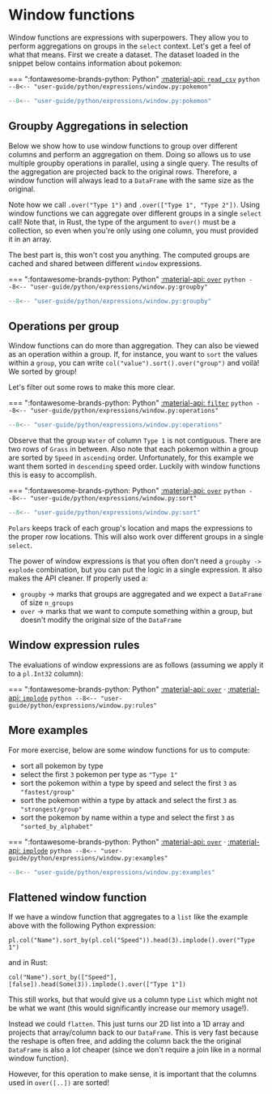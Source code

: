 # Window functions 

Window functions are expressions with superpowers. They allow you to perform aggregations on groups in the
`select` context. Let's get a feel of what that means. First we create a dataset. The dataset loaded in the
snippet below contains information about pokemon:


=== ":fontawesome-brands-python: Python"
    [:material-api:  `read_csv`](https://pola-rs.github.io/polars/py-polars/html/reference/api/polars.read_csv.html)
    ``` python
    --8<-- "user-guide/python/expressions/window.py:pokemon"
    ```

```python exec="on" result="text" session="user-guide/window"
--8<-- "user-guide/python/expressions/window.py:pokemon"
```

## Groupby Aggregations in selection

Below we show how to use window functions to group over different columns and perform an aggregation on them.
Doing so allows us to use multiple groupby operations in parallel, using a single query. The results of the aggregation
are projected back to the original rows. Therefore, a window function will always lead to a `DataFrame` with the same size
as the original.

Note how we call `.over("Type 1")` and `.over(["Type 1", "Type 2"])`. Using window functions we can aggregate over different groups in a single `select` call!  Note that, in Rust, the type of the argument to `over()` must be a collection, so even when you're only using one column, you must provided it in an array.

The best part is, this won't cost you anything. The computed groups are cached and shared between different `window` expressions.


=== ":fontawesome-brands-python: Python"
    [:material-api:  `over`](https://pola-rs.github.io/polars/py-polars/html/reference/expressions/api/polars.Expr.over.html)
    ``` python
    --8<-- "user-guide/python/expressions/window.py:groupby"
    ```

```python exec="on" result="text" session="user-guide/window"
--8<-- "user-guide/python/expressions/window.py:groupby"
```

## Operations per group

Window functions can do more than aggregation. They can also be viewed as an operation within a group. If, for instance, you
want to `sort` the values within a `group`, you can write `col("value").sort().over("group")` and voilà! We sorted by group!

Let's filter out some rows to make this more clear.

=== ":fontawesome-brands-python: Python"
    [:material-api:  `filter`](https://pola-rs.github.io/polars/py-polars/html/reference/dataframe/api/polars.DataFrame.filter.html)
    ``` python
    --8<-- "user-guide/python/expressions/window.py:operations"
    ```

```python exec="on" result="text" session="user-guide/window"
--8<-- "user-guide/python/expressions/window.py:operations"
```


Observe that the group `Water` of column `Type 1` is not contiguous. There are two rows of `Grass` in between. Also note
that each pokemon within a group are sorted by `Speed` in `ascending` order. Unfortunately, for this example we want them sorted in
`descending` speed order. Luckily with window functions this is easy to accomplish.

=== ":fontawesome-brands-python: Python"
    [:material-api:  `over`](https://pola-rs.github.io/polars/py-polars/html/reference/expressions/api/polars.Expr.over.html)
    ``` python
    --8<-- "user-guide/python/expressions/window.py:sort"
    ```

```python exec="on" result="text" session="user-guide/window"
--8<-- "user-guide/python/expressions/window.py:sort"
```

`Polars` keeps track of each group's location and maps the expressions to the proper row locations. This will also work over different groups in a single `select`.

The power of window expressions is that you often don't need a `groupby -> explode` combination, but you can put the logic in a single expression. It also makes the API cleaner. If properly used a:

- `groupby` -> marks that groups are aggregated and we expect a `DataFrame` of size `n_groups`
- `over` -> marks that we want to compute something within a group, but doesn't modify the original size of the `DataFrame`

## Window expression rules

The evaluations of window expressions are as follows (assuming we apply it to a `pl.Int32` column):

=== ":fontawesome-brands-python: Python"
    [:material-api:  `over`](https://pola-rs.github.io/polars/py-polars/html/reference/expressions/api/polars.Expr.over.html) ·
    [:material-api:  `implode`](https://pola-rs.github.io/polars/py-polars/html/reference/expressions/api/polars.Expr.implode.html)
    ``` python
    --8<-- "user-guide/python/expressions/window.py:rules"
    ```

## More examples

For more exercise, below are some window functions for us to compute:

- sort all pokemon by type
- select the first `3` pokemon per type as `"Type 1"`
- sort the pokemon within a type by speed and select the first `3` as `"fastest/group"`
- sort the pokemon within a type by attack and select the first `3` as `"strongest/group"`
- sort the pokemon by name within a type and select the first `3` as `"sorted_by_alphabet"`

=== ":fontawesome-brands-python: Python"
    [:material-api:  `over`](https://pola-rs.github.io/polars/py-polars/html/reference/expressions/api/polars.Expr.over.html) ·
    [:material-api:  `implode`](https://pola-rs.github.io/polars/py-polars/html/reference/expressions/api/polars.Expr.implode.html)
    ``` python
    --8<-- "user-guide/python/expressions/window.py:examples"
    ```

```python exec="on" result="text" session="user-guide/window"
--8<-- "user-guide/python/expressions/window.py:examples"
```


## Flattened window function

If we have a window function that aggregates to a `list` like the example above with the following Python expression:

`pl.col("Name").sort_by(pl.col("Speed")).head(3).implode().over("Type 1")`

and in Rust:

`col("Name").sort_by(["Speed"], [false]).head(Some(3)).implode().over(["Type 1"])`

This still works, but that would give us a column type `List` which might not be what we want (this would significantly increase our memory usage!).

Instead we could `flatten`. This just turns our 2D list into a 1D array and projects that array/column back to our `DataFrame`.
This is very fast because the reshape is often free, and adding the column back the the original `DataFrame` is also a lot cheaper (since we don't require a join like in a normal window function).

However, for this operation to make sense, it is important that the columns used in `over([..])` are sorted!